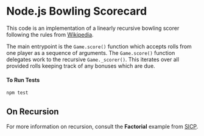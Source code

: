 # Node.js Bowling Scorecard #

This code is an implementation of a linearly recursive bowling scorer following the rules from [Wikipedia](http://en.wikipedia.org/wiki/Ten-pin_bowling#Rules_and_regulations).

The main entrypoint is the `Game.score()` function which accepts rolls from one player as a sequence of arguments. The `Game.score()` function delegates work to the recursive `Game._scorer()`. This iterates over all provided rolls keeping track of any bonuses which are due.

#### To Run Tests ####

```bash
npm test
```

## On Recursion

For more information on recursion, consult the **Factorial** example from [SICP](https://mitpress.mit.edu/sicp/full-text/sicp/book/node15.html).

